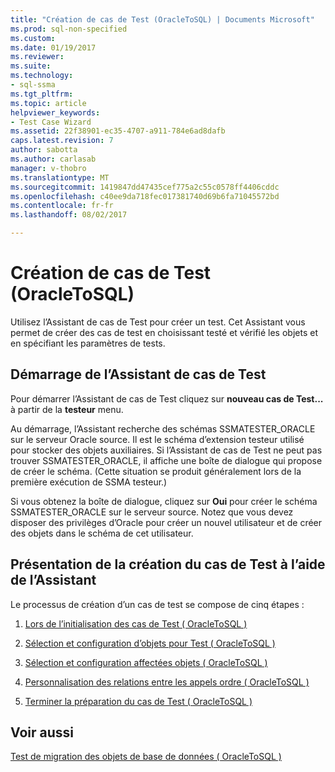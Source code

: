 ```yaml
---
title: "Création de cas de Test (OracleToSQL) | Documents Microsoft"
ms.prod: sql-non-specified
ms.custom: 
ms.date: 01/19/2017
ms.reviewer: 
ms.suite: 
ms.technology:
- sql-ssma
ms.tgt_pltfrm: 
ms.topic: article
helpviewer_keywords:
- Test Case Wizard
ms.assetid: 22f38901-ec35-4707-a911-784e6ad8dafb
caps.latest.revision: 7
author: sabotta
ms.author: carlasab
manager: v-thobro
ms.translationtype: MT
ms.sourcegitcommit: 1419847dd47435cef775a2c55c0578ff4406cddc
ms.openlocfilehash: c40ee9da718fec017381740d69b6fa71045572bd
ms.contentlocale: fr-fr
ms.lasthandoff: 08/02/2017

---
```

# <a name="creating-test-cases-oracletosql"></a>Création de cas de Test (OracleToSQL)
Utilisez l’Assistant de cas de Test pour créer un test. Cet Assistant vous permet de créer des cas de test en choisissant testé et vérifié les objets et en spécifiant les paramètres de tests.  
  
## <a name="starting-the-test-case-wizard"></a>Démarrage de l’Assistant de cas de Test  
Pour démarrer l’Assistant de cas de Test cliquez sur **nouveau cas de Test...** à partir de la **testeur** menu.  
  
Au démarrage, l’Assistant recherche des schémas SSMATESTER_ORACLE sur le serveur Oracle source. Il est le schéma d’extension testeur utilisé pour stocker des objets auxiliaires. Si l’Assistant de cas de Test ne peut pas trouver SSMATESTER_ORACLE, il affiche une boîte de dialogue qui propose de créer le schéma. (Cette situation se produit généralement lors de la première exécution de SSMA testeur.)  
  
Si vous obtenez la boîte de dialogue, cliquez sur **Oui** pour créer le schéma SSMATESTER_ORACLE sur le serveur source. Notez que vous devez disposer des privilèges d’Oracle pour créer un nouvel utilisateur et de créer des objets dans le schéma de cet utilisateur.  
  
## <a name="overview-of-creating-test-cases-using-the-wizard"></a>Présentation de la création du cas de Test à l’aide de l’Assistant  
Le processus de création d’un cas de test se compose de cinq étapes :  
  
1.  [Lors de l’initialisation des cas de Test &#40; OracleToSQL &#41;](../../ssma/oracle/initializing-test-cases-oracletosql.md)  
  
2.  [Sélection et configuration d’objets pour Test &#40; OracleToSQL &#41;](../../ssma/oracle/selecting-and-configuring-objects-to-test-oracletosql.md)  
  
3.  [Sélection et configuration affectées objets &#40; OracleToSQL &#41;](../../ssma/oracle/selecting-and-configuring-affected-objects-oracletosql.md)  
  
4.  [Personnalisation des relations entre les appels ordre &#40; OracleToSQL &#41;](../../ssma/oracle/customizing-calls-order-oracletosql.md)  
  
5.  [Terminer la préparation du cas de Test &#40; OracleToSQL &#41;](../../ssma/oracle/finishing-test-case-preparation-oracletosql.md)  
  
## <a name="see-also"></a>Voir aussi  
[Test de migration des objets de base de données &#40; OracleToSQL &#41;](../../ssma/oracle/testing-migrated-database-objects-oracletosql.md)  
  

